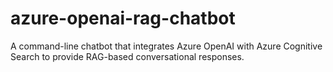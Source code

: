# azure-openai-rag-chatbot
A command-line chatbot that integrates Azure OpenAI with Azure Cognitive Search to provide RAG-based conversational responses.
